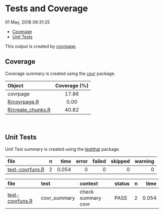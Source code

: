 Tests and Coverage
================
01 May, 2018 09:31:25

-   [Coverage](#coverage)
-   [Unit Tests](#unit-tests)

This output is created by [covrpage](https://github.com/yonicd/covrpage).

Coverage
--------

Coverage summary is created using the [covr](https://github.com/r-lib/covr) package.

| Object                                     | Coverage (%) |
|:-------------------------------------------|:------------:|
| covrpage                                   |     17.86    |
| [R/covrpage.R](../R/covrpage.R)            |     0.00     |
| [R/create\_chunks.R](../R/create_chunks.R) |     40.82    |

<br>

Unit Tests
----------

Unit Test summary is created using the [testthat](https://github.com/r-lib/testthat) package.

| file                                        |    n|   time|  error|  failed|  skipped|  warning|
|:--------------------------------------------|----:|------:|------:|-------:|--------:|--------:|
| [test-covrfuns.R](testthat/test-covrfuns.R) |    2|  0.054|      0|       0|        0|        0|

| file                                        | test          | context            | status |    n|   time|
|:--------------------------------------------|:--------------|:-------------------|:-------|----:|------:|
| [test-covrfuns.R](testthat/test-covrfuns.R) | covr\_summary | check summary covr | PASS   |    2|  0.054|

